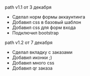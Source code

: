 path v1.1 от 3 декабря
<ul>
<li>Сделал норм формы аккаунтинга</li>
<li>Добавил css в базовый шаблон</li>
<li>Добавил css для форм входа</li>
<li>Подключил bootstrap</li>
</ul>

path v1.2 от 7 декабря<br>
<ul>
<li>Сделал вкладку с заказами</li>
<li>Добавил иконки ;)</li>
<li>Добавил много css</li>
<li>Добавил qr заказа</li>
</ul>